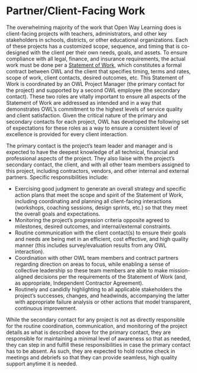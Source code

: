 # Partner/Client-Facing Work

The overwhelming majority of the work that Open Way Learning does is client-facing projects with teachers, administrators, and other key stakeholders in schools, districts, or other educational organizations. Each of these projects has a customized scope, sequence, and timing that is co-designed with the client per their own needs, goals, and assets. To ensure compliance with all legal, finance, and insurance requirements, the actual work must be done per a [Statement of Work](https://docs.google.com/document/d/1br4BXUVkxq2ASWy6z6U3c273ROUnRUc4n54Y9CiqwbM/edit?usp=sharing), which constitutes a formal contract between OWL and the client that specifies timing, terms and rates, scope of work, client contacts, desired outcomes, etc. This Statement of Work is coordinated by an OWL Project Manager (the primary contact for the project) and supported by a second OWL employee (the secondary contact). These two roles are vitally important to ensure all aspects of the Statement of Work are addressed as intended and in a way that demonstrates OWL’s commitment to the highest levels of service quality and client satisfaction. Given the critical nature of the primary and secondary contacts for each project, OWL has developed the following set of expectations for these roles as a way to ensure a consistent level of excellence is provided for every client interaction.

The primary contact is the project’s team leader and manager and is expected to have the deepest knowledge of all technical, financial and professional aspects of the project.  They also liaise with the project’s secondary contact, the client, and with all other team members assigned to this project, including contractors, vendors, and other internal and external partners. Specific responsibilities include:

* Exercising good judgment to generate an overall strategy and specific action plans that meet the scope and spirit of the Statement of Work, including coordinating and planning all client-facing interactions (workshops, coaching sessions, design sprints, etc.) so that they meet the overall goals and expectations.
* Monitoring the project’s progression criteria opposite agreed to milestones, desired outcomes, and internal/external constraints.
* Routine communication with the client contact(s) to ensure their goals and needs are being met in an efficient, cost effective, and high quality manner (this includes survey/evaluation results from any OWL interaction).
* Coordination with other OWL team members and contract partners regarding direction on areas to focus, while enabling a sense of collective leadership so these team members are able to make mission-aligned decisions per the requirements of the Statement of Work (and, as appropriate, Independent Contractor Agreement).
* Routinely and candidly highlighting to all applicable stakeholders the project’s successes, changes, and headwinds, accompanying the latter with appropriate failure analysis or other actions that model transparent, continuous improvement.

While the secondary contact for any project is not as directly responsible for the routine coordination, communication, and monitoring of the project details as what is described above for the primary contact, they are responsible for maintaining a minimal level of awareness so that as needed, they can step in and fulfill these responsibilities in case the primary contact has to be absent. As such, they are expected to hold routine check in meetings and debriefs so that they can provide seamless, high quality support anytime it is needed.
